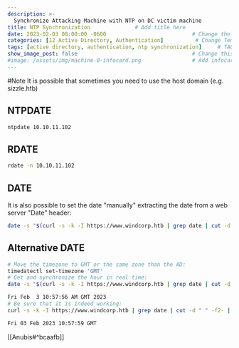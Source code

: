 ```yaml
---
description: >-
  Synchronize Attacking Machine with NTP on DC victim machine
title: NTP Synchronization              # Add title here
date: 2023-02-03 08:00:00 -0600                           # Change the date to match completion date
categories: [12 Active Directory, Authentication]          # Change Templates to Writeup
tags: [active directory, authentication, ntp synchronization]     # TAG names should always be lowercase; replace template with writeup, and add relevant tags
show_image_post: false                                    # Change this to true
#image: /assets/img/machine-0-infocard.png                # Add infocard image here for post preview image
---
```


#Note It is possible that sometimes you need to use the host domain (e.g. sizzle.htb)
## NTPDATE
```bash
ntpdate 10.10.11.102
```
## RDATE
```bash
rdate -n 10.10.11.102
```
## DATE
It is also possible to set the date "manually" extracting the date from a web server "Date" header:
```bash
date -s "$(curl -s -k -I https://www.windcorp.htb | grep date | cut -d " " -f2- | tr -d ',')"
```
## Alternative DATE
```bash
# Move the timezone to GMT or the same zone than the AD:
timedatectl set-timezone 'GMT'
# Get and synchronize the hour in real time:
date -s "$(curl -s -k -I https://www.windcorp.htb | grep date | cut -d " " -f2- | tr -d ',')"

Fri Feb  3 10:57:56 AM GMT 2023
# Be sure that it is indeed working:
curl -s -k -I https://www.windcorp.htb | grep date | cut -d " " -f2- | tr -d ','            

Fri 03 Feb 2023 10:57:59 GMT
```
[[Anubis#^bcaafb]]